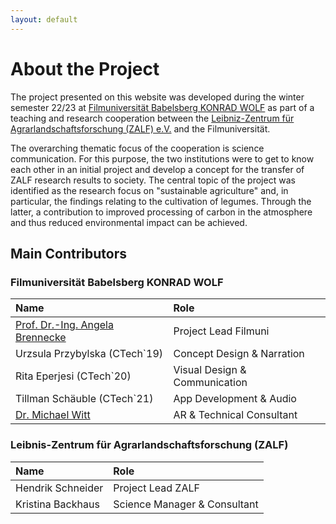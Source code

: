 ```yaml
---
layout: default
---
```


# About the Project

The project presented on this website was developed during the winter semester 22/23 at [Filmuniversität Babelsberg KONRAD WOLF](https://www.filmuniversitaet.de) as part of a teaching and research cooperation between the [Leibniz-Zentrum für Agrarlandschaftsforschung (ZALF) e.V.](https://www.zalf.de/de/Seiten/ZALF.aspx) and the Filmuniversität. 

The overarching thematic focus of the cooperation is science communication. For this purpose, the two institutions were to get to know each other in an initial project and develop a concept for the transfer of ZALF research results to society. The central topic of the project was identified as the research focus on "sustainable agriculture" and, in particular, the findings relating to the cultivation of legumes. Through the latter, a contribution to improved processing of carbon in the atmosphere and thus reduced environmental impact can be achieved. 

## Main Contributors

### Filmuniversität Babelsberg KONRAD WOLF

| Name | Role | 
| :--- | :--- |
| [Prof. Dr.-Ing. Angela Brennecke](https://www.filmuniversitaet.de/portrait/person/angela-brennecke)  | Project Lead Filmuni |
| Urzsula Przybylska (CTech`19)   | Concept Design & Narration |
| Rita Eperjesi (CTech`20)   | Visual Design & Communication |
| Tillman Schäuble (CTech`21)   | App Development & Audio |
| [Dr. Michael Witt](https://www.filmuniversitaet.de/portrait/person/michael-witt)   | AR & Technical Consultant |



### Leibnis-Zentrum für Agrarlandschaftsforschung (ZALF)

| Name | Role | 
| :--- | :--- |
| Hendrik Schneider | Project Lead ZALF |
| Kristina Backhaus  | Science Manager & Consultant |
